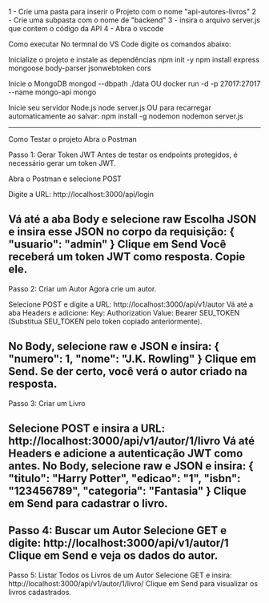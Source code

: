 1 - Crie uma pasta para inserir o Projeto com o nome "api-autores-livros"
2 - Crie uma subpasta com o nome de "backend"
3 - insira o arquivo server.js que contem o código da API
4 - Abra o vscode

Como executar
No termnal do VS Code digite os comandos abaixo:

Inicialize o projeto e instale as dependências
npm init -y
npm install express mongoose body-parser jsonwebtoken cors

Inicie o MongoDB
mongod --dbpath ./data
OU
docker run -d -p 27017:27017 --name mongo-api mongo

Inicie seu servidor Node.js
node server.js
OU
para recarregar automaticamente ao salvar:
npm install -g nodemon
nodemon server.js

---------------------------------------------

Como Testar o projeto
Abra o Postman

Passo 1: Gerar Token JWT
Antes de testar os endpoints protegidos, é necessário gerar um token JWT.

Abra o Postman e selecione POST

Digite a URL: http://localhost:3000/api/login

Vá até a aba Body e selecione raw
Escolha JSON e insira esse JSON no corpo da requisição:
{
  "usuario": "admin"
}
Clique em Send
Você receberá um token JWT como resposta. Copie ele.
--------------------------------------------------------------------------------
Passo 2: Criar um Autor
Agora crie um autor.

Selecione POST e digite a URL: http://localhost:3000/api/v1/autor
Vá até a aba Headers e adicione:
Key: Authorization
Value: Bearer SEU_TOKEN (Substitua SEU_TOKEN pelo token copiado anteriormente).

No Body, selecione raw e JSON e insira:
{
  "numero": 1,
  "nome": "J.K. Rowling"
}
Clique em Send.
Se der certo, você verá o autor criado na resposta.
--------------------------------------------------------------------------------
Passo 3: Criar um Livro

Selecione POST e insira a URL: http://localhost:3000/api/v1/autor/1/livro
Vá até Headers e adicione a autenticação JWT como antes.
No Body, selecione raw e JSON e insira:
{
  "titulo": "Harry Potter",
  "edicao": "1",
  "isbn": "123456789",
  "categoria": "Fantasia"
}
Clique em Send para cadastrar o livro.
-------------------------------------------------------------------------------

Passo 4: Buscar um Autor
Selecione GET e digite: http://localhost:3000/api/v1/autor/1
Clique em Send e veja os dados do autor.
-------------------------------------------------------------------------------

Passo 5: Listar Todos os Livros de um Autor
Selecione GET e insira: http://localhost:3000/api/v1/autor/1/livro/
Clique em Send para visualizar os livros cadastrados.





